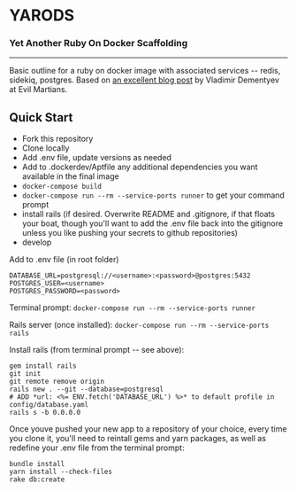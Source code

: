 # YARODS
### Yet Another Ruby On Docker Scaffolding
---

Basic outline for a ruby on docker image with associated services -- redis, sidekiq, postgres.  Based on [an excellent blog post](https://evilmartians.com/chronicles/ruby-on-whales-docker-for-ruby-rails-development) by Vladimir Dementyev at Evil Martians.


## Quick Start

  * Fork this repository
  * Clone locally
  * Add .env file, update versions as needed
  * Add to .dockerdev/Aptfile any additional dependencies you want available in the final image
  * `docker-compose build`
  * `docker-compose run --rm --service-ports runner` to get your command prompt
  * install rails (if desired. Overwrite README and .gitignore, if that floats your boat, though you'll want to add the .env file back into the gitignore unless you like pushing your secrets to github repositories)
  * develop

Add to .env file (in root folder) 
```
DATABASE_URL=postgresql://<username>:<password>@postgres:5432
POSTGRES_USER=<username>
POSTGRES_PASSWORD=<password>
```

Terminal prompt: `docker-compose run --rm --service-ports runner`

Rails server (once installed): `docker-compose run --rm --service-ports rails`

Install rails (from terminal prompt -- see above):
```
gem install rails
git init
git remote remove origin
rails new . --git --database=postgresql
# ADD *url: <%= ENV.fetch('DATABASE_URL') %>* to default profile in config/database.yaml
rails s -b 0.0.0.0
```

Once youve pushed your new app to a repository of your choice, every time you clone it, you'll need to reintall gems and yarn packages, as well as redefine your .env file from the terminal prompt:
```
bundle install
yarn install --check-files
rake db:create
```